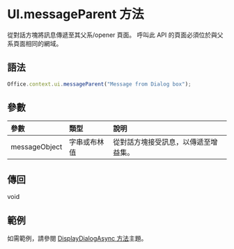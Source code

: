 # UI.messageParent 方法

從對話方塊將訊息傳遞至其父系/opener 頁面。 呼叫此 API 的頁面必須位於與父系頁面相同的網域。 

## 語法

```js
Office.context.ui.messageParent("Message from Dialog box");
```

## 參數
| 參數	    | 類型	   |說明|
|:---------------|:--------|:----------|
|messageObject|字串或布林值|從對話方塊接受訊息，以傳遞至增益集。|

## 傳回
void

## 範例
如需範例，請參閱 [DisplayDialogAsync 方法](officeui.displaydialogasync.md)主題。

